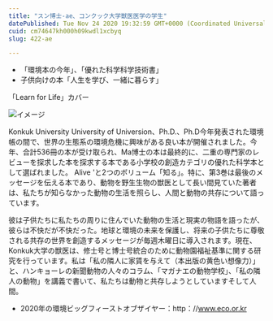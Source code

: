 ```yaml
---
title: "スン博士-ae、コンクック大学獣医医学の学生"
datePublished: Tue Nov 24 2020 19:32:59 GMT+0000 (Coordinated Universal Time)
cuid: cm74647kh000h09kwdl1xcbyq
slug: 422-ae

---
```



- 「環境本の今年」、「優れた科学科学技術書」
- 子供向けの本「人生を学び、一緒に暮らす」

「Learn for Life」カバー

![イメージ](https://cdn.hashnode.com/res/hashnode/image/upload/v1739501222994/4c96ed23-892c-4534-9362-10ab51e123ab.jpeg)

Konkuk University University of Universion、Ph.D.、Ph.D今年発表された環境帳の間で、世界の生態系の環境危機に興味がある良い本が開催されました。今年、合計536冊の本が受け取られ、Ma博士の本は最終的に、二重の専門家のレビューを探求した本を探求する本である小学校の創造カテゴリの優れた科学本として選ばれました。 Alive 'と2つのボリューム「知る」。特に、第3巻は最後のメッセージを伝える本であり、動物を野生生物の獣医として長い間見ていた著者は、私たちが知らなかった動物の生活を照らし、人間と動物の共存について語っています。

彼は子供たちに私たちの周りに住んでいた動物の生活と現実の物語を語ったが、彼らは不快だが不快だった。地球と環境の未来を保護し、将来の子供たちに尊敬される共存の世界を創造するメッセージが毎週木曜日に導入されます。現在、Konkuk大学の獣医は、修士号と博士号統合のために動物園福祉基準に関する研究を行っています。私は「私の隣人に家賃を与えて（本出版の黄色い想像力）」と、ハンキョーレの新聞動物の人々のコラム、「マガナエの動物学校」、「私の隣人の動物」を講義で書いて、私たちは動物と共存しようとしていますそして人間。

- 2020年の環境ビッグフィーストオブザイヤー：http：//www.eco.or.kr